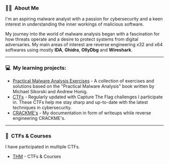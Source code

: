 ### :male_detective: &nbsp;About Me
I'm an aspiring malware analyst with a passion for cybersecurity and a keen interest in understanding the inner workings of malicious software. 

My journey into the world of malware analysis began with a fascination for how threats operate and a desire to protect systems from digital adversaries. My main areas of interest are reverse engineering x32 and x64 softwares using mostly **IDA**, **Ghidra**, **OllyDbg** and **Wireshark**.

***
### :computer: &nbsp;My learning projects:
* [Practical Malware Analysis Exercises](https://github.com/tomaszstopnicki/practical-malware-analysis-writeups) - A collection of exercises and solutions based on the "Practical Malware Analysis" book written by Michael Sikorski and Andrew Honig.
* [CTFs](https://github.com/tomaszstopnicki/tryhackme-ctf-writeups) - Regularly updated with Capture The Flag challenges I participate in. These CTFs help me stay sharp and up-to-date with the latest techniques in cybersecurity.
* [CRACKME's](https://github.com/tomaszstopnicki/crackme-s) - My documentation in form of writeups while reverse engineering CRACKME's.

***
### :open_book: &nbsp;CTFs & Courses
I have participated in multiple CTFs.

* [THM](https://tryhackme.com/p/doubtful) - CTFs & Courses
